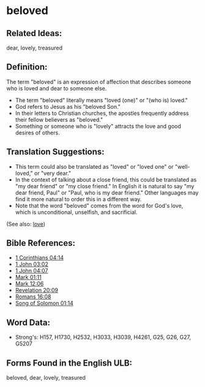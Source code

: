 # beloved

## Related Ideas:

dear, lovely, treasured

## Definition:

The term "beloved" is an expression of affection that describes someone who is loved and dear to someone else.

* The term "beloved" literally means "loved (one)" or "(who is) loved."
* God refers to Jesus as his "beloved Son."
* In their letters to Christian churches, the apostles frequently address their fellow believers as "beloved."
* Something or someone who is "lovely" attracts the love and good desires of others.

## Translation Suggestions:

* This term could also be translated as "loved" or "loved one" or "well-loved," or "very dear."
* In the context of talking about a close friend, this could be translated as "my dear friend" or "my close friend." In English it is natural to say "my dear friend, Paul" or "Paul, who is my dear friend." Other languages may find it more natural to order this in a different way.
* Note that the word "beloved" comes from the word for God's love, which is unconditional, unselfish, and sacrificial.

(See also: [love](../kt/love.md))

## Bible References:

* [1 Corinthians 04:14](rc://en/tn/help/1co/04/14)
* [1 John 03:02](rc://en/tn/help/1jn/03/02)
* [1 John 04:07](rc://en/tn/help/1jn/04/07)
* [Mark 01:11](rc://en/tn/help/mrk/01/11)
* [Mark 12:06](rc://en/tn/help/mrk/12/06)
* [Revelation 20:09](rc://en/tn/help/rev/20/09)
* [Romans 16:08](rc://en/tn/help/rom/16/08)
* [Song of Solomon 01:14](rc://en/tn/help/sng/01/14)

## Word Data:

* Strong's: H157, H1730, H2532, H3033, H3039, H4261, G25, G26, G27, G5207

## Forms Found in the English ULB:

beloved, dear, lovely, treasured
